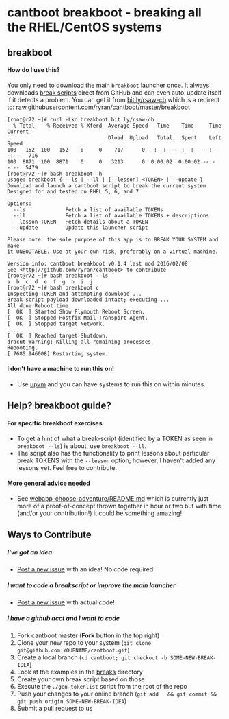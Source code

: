 # cantboot breakboot - breaking all the RHEL/CentOS systems

## breakboot

#### How do I use this?

You only need to download the main `breakboot` launcher once. It always downloads [break scripts](https://github.com/ryran/cantboot/tree/master/breaks) direct from GitHub and can even auto-update itself if it detects a problem. You can get it from [bit.ly/rsaw-cb](http://bit.ly/rsaw-cb) which is a redirect to: [raw.githubusercontent.com/ryran/cantboot/master/breakboot](https://raw.githubusercontent.com/ryran/cantboot/master/breakboot)

```
[root@r72 ~]# curl -Lko breakboot bit.ly/rsaw-cb
  % Total    % Received % Xferd  Average Speed   Time    Time     Time  Current
                                 Dload  Upload   Total   Spent    Left  Speed
100   152  100   152    0     0    717      0 --:--:-- --:--:-- --:--:--   716
100  8871  100  8871    0     0   3213      0  0:00:02  0:00:02 --:--:--  5479
[root@r72 ~]# bash breakboot -h
Usage: breakboot { --ls | --ll | [--lesson] <TOKEN> | --update }
Download and launch a cantboot script to break the current system
Designed for and tested on RHEL 5, 6, and 7

Options:
  --ls             Fetch a list of available TOKENs
  --ll             Fetch a list of available TOKENs + descriptions
  --lesson TOKEN   Fetch details about a TOKEN
  --update         Update this launcher script

Please note: the sole purpose of this app is to BREAK YOUR SYSTEM and make
it UNBOOTABLE. Use at your own risk, preferably on a virtual machine.

Version info: cantboot breakboot v0.1.4 last mod 2016/02/08
See <http://github.com/ryran/cantboot> to contribute
[root@r72 ~]# bash breakboot --ls
a  b  c  d  e  f  g  h  i  j
[root@r72 ~]# bash breakboot c
Inspecting TOKEN and attempting download ...
Break script payload downloaded intact; executing ...
All done Reboot time
[  OK  ] Started Show Plymouth Reboot Screen.
[  OK  ] Stopped Postfix Mail Transport Agent.
[  OK  ] Stopped target Network.
...
[  OK  ] Reached target Shutdown.
dracut Warning: Killing all remaining processes
Rebooting.
[ 7685.946008] Restarting system.
```

#### I don't have a machine to run this on!
- Use [upvm](https://github.com/ryran/upvm) and you can have systems to run this on within minutes.

## Help? breakboot guide?

#### For specific breakboot exercises
- To get a hint of what a break-script (identified by a TOKEN as seen in `breakboot --ls`) is about, use `breakboot --ll`.
- The script also has the functionality to print lessons about particular break TOKENS with the `--lesson` option; however, I haven't added any lessons yet. Feel free to contribute.

#### More general advice needed
- See  [webapp-choose-adventure/README.md](https://github.com/ryran/cantboot/blob/master/webapp-choose-adventure/README.md) which is currently just more of a proof-of-concept thrown together in hour or two but with time (and/or your contribution!) it could be something amazing!

## Ways to Contribute

##### I've got an idea
- [Post a new issue](https://github.com/ryran/cantboot/issues/new) with an idea! No code required!

##### I want to code a breakscript or improve the main launcher
- [Post a new issue](https://github.com/ryran/cantboot/issues/new) with actual code!

##### I have a github acct and I want to code
1. Fork cantboot master (**Fork** button in the top right)
1. Clone your new repo to your system (`git clone git@github.com:YOURNAME/cantboot.git`)
1. Create a local branch (`cd cantboot; git checkout -b SOME-NEW-BREAK-IDEA`)
1. Look at the examples in the [breaks](https://github.com/ryran/cantboot/tree/master/breaks) directory
1. Create your own break script based on those
1. Execute the `./gen-tokenlist` script from the root of the repo
1. Push your changes to your online branch (`git add . && git commit && git push origin SOME-NEW-BREAK-IDEA`)
1. Submit a pull request to us
